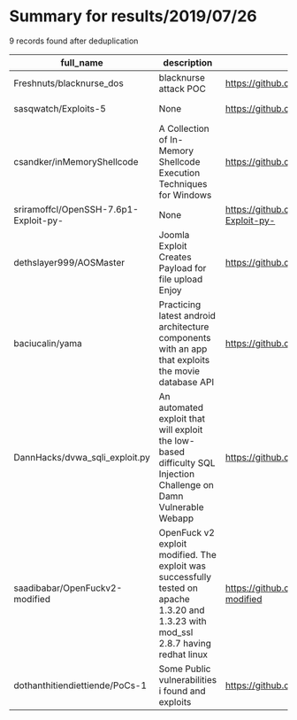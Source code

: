 
# Summary for results/2019/07/26
    
9 records found after deduplication

| full_name | description | html_url | matched_list | matched_count | pushed_at | size | stargazers_count | language | forks_count | vul_ids |
|---------------------------------------|--------------------------------------------------------------------------------------------------------------------------------------|----------------------------------------------------------|----------------------------------|-----------------|---------------------------|--------|--------------------|------------|---------------|-----------|
| Freshnuts/blacknurse_dos | blacknurse attack POC | https://github.com/Freshnuts/blacknurse_dos | ['attack poc'] | 1 | 2019-07-26 06:04:10+00:00 | 16 | 4 | Python | 4 | [] |
| sasqwatch/Exploits-5 | None | https://github.com/sasqwatch/Exploits-5 | ['exploit'] | 1 | 2019-07-26 18:42:21+00:00 | 122 | 2 | Shell | 8 | [] |
| csandker/inMemoryShellcode | A Collection of In-Memory Shellcode Execution Techniques for Windows | https://github.com/csandker/inMemoryShellcode | ['shellcode'] | 1 | 2019-07-26 09:08:16+00:00 | 103602 | 113 | C | 31 | [] |
| sriramoffcl/OpenSSH-7.6p1-Exploit-py- | None | https://github.com/sriramoffcl/OpenSSH-7.6p1-Exploit-py- | ['exploit'] | 1 | 2019-07-26 07:17:12+00:00 | 2 | 1 | Python | 9 | [] |
| dethslayer999/AOSMaster | Joomla Exploit Creates Payload for file upload Enjoy | https://github.com/dethslayer999/AOSMaster | ['exploit'] | 1 | 2019-07-26 07:39:43+00:00 | 12 | 0 | Python | 0 | [] |
| baciucalin/yama | Practicing latest android architecture components with an app that exploits the movie database API | https://github.com/baciucalin/yama | ['exploit'] | 1 | 2019-07-26 12:33:17+00:00 | 167 | 0 | Java | 0 | [] |
| DannHacks/dvwa_sqli_exploit.py | An automated exploit that will exploit the low-based difficulty SQL Injection Challenge on Damn Vulnerable Webapp | https://github.com/DannHacks/dvwa_sqli_exploit.py | ['exploit'] | 1 | 2019-07-26 17:57:08+00:00 | 4 | 1 | Python | 0 | [] |
| saadibabar/OpenFuckv2-modified | OpenFuck v2 exploit modified. The exploit was successfully tested on apache 1.3.20 and 1.3.23 with mod_ssl 2.8.7 having redhat linux | https://github.com/saadibabar/OpenFuckv2-modified | ['exploit'] | 1 | 2019-07-26 20:24:33+00:00 | 10 | 0 | C | 0 | [] |
| dothanthitiendiettiende/PoCs-1 | Some Public vulnerabilities i found and exploits | https://github.com/dothanthitiendiettiende/PoCs-1 | ['exploit', 'vulnerability poc'] | 2 | 2019-07-26 00:36:19+00:00 | 18470 | 3 | HTML | 3 | [] |
